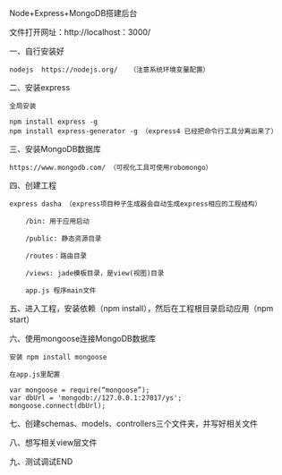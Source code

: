 Node+Express+MongoDB搭建后台

文件打开网址：http://localhost：3000/

一、自行安装好

    nodejs  https://nodejs.org/   （注意系统环境变量配置）

二、安装express

	全局安装

	npm install express -g
	npm install express-generator -g （express4 已经把命令行工具分离出来了）
	
	
三、安装MongoDB数据库

    https://www.mongodb.com/ （可视化工具可使用robomongo）

四、创建工程

	express dasha （express项目种子生成器会自动生成express相应的工程结构）

		/bin: 用于应用启动

		/public: 静态资源目录

		/routes：路由目录

		/views: jade模板目录，是view(视图)目录

		app.js 程序main文件
		
五、进入工程，安装依赖（npm install），然后在工程根目录启动应用（npm start）

六、使用mongoose连接MongoDB数据库

	安装 npm install mongoose

	在app.js里配置

	var mongoose = require(“mongoose”);
    var dbUrl = 'mongodb://127.0.0.1:27017/ys';
	mongoose.connect(dbUrl);

七、创建schemas、models、controllers三个文件夹，并写好相关文件

八、想写相关view层文件

九、测试调试END				